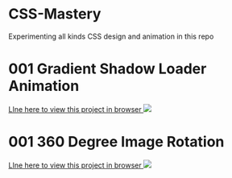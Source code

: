 # CSS-Mastery
Experimenting all kinds CSS design and animation in this repo

# 001 Gradient Shadow Loader Animation
<a href="https://nethajees.com/my-works/Tutorials/online-tutorials/001_CSS-Gradient-Shadow-Loader-Animation-Effects-Html-CSS-Animation-Effects_22-10-2020/index.html" >  
  LIne here to view this project in browser
  <img src="https://nethajees.com/my-works/other-images/css/CSS_001.JPG" /> </a>
  
  
# 001 360 Degree Image Rotation
<a href="https://nethajees.com/my-works/Tutorials/online-tutorials/002_360-degree-image-rotation-in-html5-&-CSS-Only_22-10-2020/index.html" >  
  LIne here to view this project in browser
  <img src="https://nethajees.com/my-works/other-images/css/CSS_002.JPG" /> </a>
